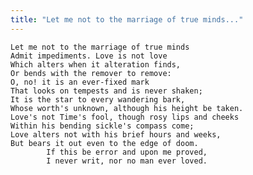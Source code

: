 ```yaml
---
title: "Let me not to the marriage of true minds..."
---
```


	Let me not to the marriage of true minds
	Admit impediments. Love is not love
	Which alters when it alteration finds,
	Or bends with the remover to remove:
	O, no! it is an ever-fixed mark
	That looks on tempests and is never shaken;
	It is the star to every wandering bark,
	Whose worth's unknown, although his height be taken.
	Love's not Time's fool, though rosy lips and cheeks
	Within his bending sickle's compass come;
	Love alters not with his brief hours and weeks,
	But bears it out even to the edge of doom.
			If this be error and upon me proved,
			I never writ, nor no man ever loved.

